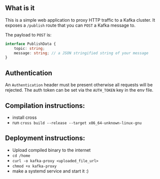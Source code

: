 ## What is it
This is a simple web application to proxy HTTP traffic to a Kafka cluster.
It exposes a ``/publish`` route
that you can ``POST`` a Kafka message to.

The payload to ``POST`` is:
```typescript
interface PublishData {
    topic: string;
    message: string; // a JSON stringified string of your message
}
```

## Authentication
An ``Authentication`` header must be present otherwise all requests will be rejected.
The auth token can be set via the ``AUTH_TOKEN`` key in the env file.

## Compilation instructions:
* install cross
* run ``cross build --release --target x86_64-unknown-linux-gnu``

## Deployment instructions:
* Upload compiled binary to the internet
* ``cd /home``
* ``curl -o kafka-proxy <uploaded_file_url>``
* ``chmod +x kafka-proxy``
* make a systemd service and start it :)